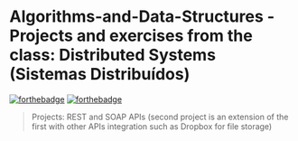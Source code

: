 # Algorithms-and-Data-Structures -Projects and exercises from the class: Distributed Systems (Sistemas Distribuídos)

[![forthebadge](https://forthebadge.com/images/badges/made-with-java.svg)](https://forthebadge.com)
[![forthebadge](http://forthebadge.com/images/badges/built-with-love.svg)](http://forthebadge.com)

> Projects: REST and SOAP APIs (second project is an extension of the first with other APIs integration such as Dropbox for file storage)
